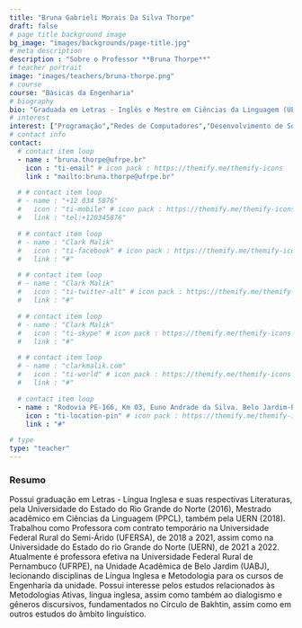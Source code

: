 ```yaml
---
title: "Bruna Gabrieli Morais Da Silva Thorpe"
draft: false
# page title background image
bg_image: "images/backgrounds/page-title.jpg"
# meta description
description : "Sobre o Professor **Bruna Thorpe**"
# teacher portrait
image: "images/teachers/bruna-thorpe.png"
# course
course: "Básicas da Engenharia"
# biography
bio: "Graduada em Letras - Inglês e Mestre em Ciências da Linguagem (UERN), atuou como professora na UFERSA e UERN. Atualmente, é professora efetiva na UFRPE (UABJ), com foco em Língua Inglesa, Metodologia, Metodologias Ativas e gêneros discursivos no Círculo de Bakhtin."
# interest
interest: ["Programação","Redes de Computadores","Desenvolvimento de Software"]
# contact info
contact:
  # contact item loop
  - name : "bruna.thorpe@ufrpe.br"
    icon : "ti-email" # icon pack : https://themify.me/themify-icons
    link : "mailto:bruna.thorpe@ufrpe.br"

  # # contact item loop
  # - name : "+12 034 5876"
  #   icon : "ti-mobile" # icon pack : https://themify.me/themify-icons
  #   link : "tel:+120345876"

  # # contact item loop
  # - name : "Clark Malik"
  #   icon : "ti-facebook" # icon pack : https://themify.me/themify-icons
  #   link : "#"

  # # contact item loop
  # - name : "Clark Malik"
  #   icon : "ti-twitter-alt" # icon pack : https://themify.me/themify-icons
  #   link : "#"

  # # contact item loop
  # - name : "Clark Malik"
  #   icon : "ti-skype" # icon pack : https://themify.me/themify-icons
  #   link : "#"

  # # contact item loop
  # - name : "clarkmalik.com"
  #   icon : "ti-world" # icon pack : https://themify.me/themify-icons
  #   link : "#"

  # contact item loop
  - name : "Rodovia PE-166, Km 03, Euno Andrade da Silva. Belo Jardim-PE. CEP: 55156-580"
    icon : "ti-location-pin" # icon pack : https://themify.me/themify-icons
    link : "#"

# type
type: "teacher"
---
```


### Resumo

Possui graduação em Letras - Língua Inglesa e suas respectivas Literaturas, pela Universidade do Estado do Rio Grande do Norte (2016), Mestrado acadêmico em Ciências da Linguagem (PPCL), também pela UERN (2018). Trabalhou como Professora com contrato temporário na Universidade Federal Rural do Semi-Árido (UFERSA), de 2018 a 2021, assim como na Universidade do Estado do rio Grande do Norte (UERN), de 2021 a 2022. Atualmente é professora efetiva na Universidade Federal Rural de Pernambuco (UFRPE), na Unidade Acadêmica de Belo Jardim (UABJ), lecionando disciplinas de Língua Inglesa e Metodologia para os cursos de Engenharia da unidade. Possui interesse pelos estudos relacionados às Metodologias Ativas, língua inglesa, assim como também ao dialogismo e gêneros discursivos, fundamentados no Círculo de Bakhtin, assim como em outros estudos do âmbito linguístico. 